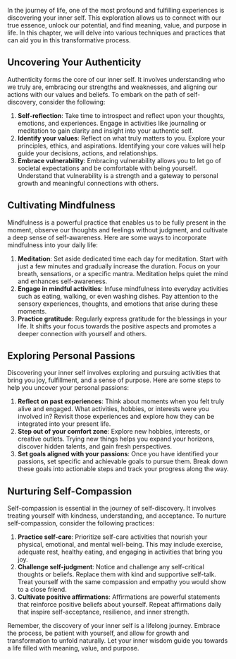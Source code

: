 
In the journey of life, one of the most profound and fulfilling experiences is discovering your inner self. This exploration allows us to connect with our true essence, unlock our potential, and find meaning, value, and purpose in life. In this chapter, we will delve into various techniques and practices that can aid you in this transformative process.

## Uncovering Your Authenticity

Authenticity forms the core of our inner self. It involves understanding who we truly are, embracing our strengths and weaknesses, and aligning our actions with our values and beliefs. To embark on the path of self-discovery, consider the following:

1. **Self-reflection**: Take time to introspect and reflect upon your thoughts, emotions, and experiences. Engage in activities like journaling or meditation to gain clarity and insight into your authentic self.
2. **Identify your values**: Reflect on what truly matters to you. Explore your principles, ethics, and aspirations. Identifying your core values will help guide your decisions, actions, and relationships.
3. **Embrace vulnerability**: Embracing vulnerability allows you to let go of societal expectations and be comfortable with being yourself. Understand that vulnerability is a strength and a gateway to personal growth and meaningful connections with others.

## Cultivating Mindfulness

Mindfulness is a powerful practice that enables us to be fully present in the moment, observe our thoughts and feelings without judgment, and cultivate a deep sense of self-awareness. Here are some ways to incorporate mindfulness into your daily life:

1. **Meditation**: Set aside dedicated time each day for meditation. Start with just a few minutes and gradually increase the duration. Focus on your breath, sensations, or a specific mantra. Meditation helps quiet the mind and enhances self-awareness.
2. **Engage in mindful activities**: Infuse mindfulness into everyday activities such as eating, walking, or even washing dishes. Pay attention to the sensory experiences, thoughts, and emotions that arise during these moments.
3. **Practice gratitude**: Regularly express gratitude for the blessings in your life. It shifts your focus towards the positive aspects and promotes a deeper connection with yourself and others.

## Exploring Personal Passions

Discovering your inner self involves exploring and pursuing activities that bring you joy, fulfillment, and a sense of purpose. Here are some steps to help you uncover your personal passions:

1. **Reflect on past experiences**: Think about moments when you felt truly alive and engaged. What activities, hobbies, or interests were you involved in? Revisit those experiences and explore how they can be integrated into your present life.
2. **Step out of your comfort zone**: Explore new hobbies, interests, or creative outlets. Trying new things helps you expand your horizons, discover hidden talents, and gain fresh perspectives.
3. **Set goals aligned with your passions**: Once you have identified your passions, set specific and achievable goals to pursue them. Break down these goals into actionable steps and track your progress along the way.

## Nurturing Self-Compassion

Self-compassion is essential in the journey of self-discovery. It involves treating yourself with kindness, understanding, and acceptance. To nurture self-compassion, consider the following practices:

1. **Practice self-care**: Prioritize self-care activities that nourish your physical, emotional, and mental well-being. This may include exercise, adequate rest, healthy eating, and engaging in activities that bring you joy.
2. **Challenge self-judgment**: Notice and challenge any self-critical thoughts or beliefs. Replace them with kind and supportive self-talk. Treat yourself with the same compassion and empathy you would show to a close friend.
3. **Cultivate positive affirmations**: Affirmations are powerful statements that reinforce positive beliefs about yourself. Repeat affirmations daily that inspire self-acceptance, resilience, and inner strength.

Remember, the discovery of your inner self is a lifelong journey. Embrace the process, be patient with yourself, and allow for growth and transformation to unfold naturally. Let your inner wisdom guide you towards a life filled with meaning, value, and purpose.

